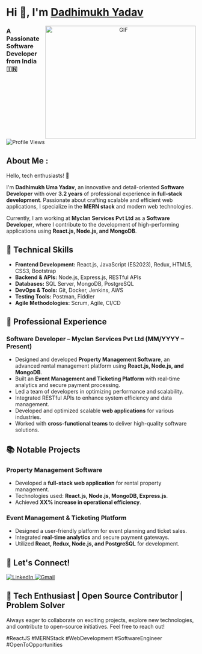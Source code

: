 # Hi 👋, I'm <a href="https://github.com/Dadhimukh" target="blank">Dadhimukh Yadav</a>
<a target="_blank" align="center">
  <img align="right" top="500" height="300" width="400" alt="GIF" src="https://user-images.githubusercontent.com/74038190/229223263-cf2e4b07-2615-4f87-9c38-e37600f8381a.gif">
</a> 
<h3>A Passionate Software Developer from India 🇮🇳</h3>
<img src="https://komarev.com/ghpvc/?username=Dadhimukh&label=PROFILE%20VIEWS&color=red&style=flat" alt="Profile Views"/>


## **About Me** :
Hello, tech enthusiasts! 👋

I'm **Dadhimukh Uma Yadav**, an innovative and detail-oriented **Software Developer** with over **3.2 years** of professional experience in **full-stack development**. Passionate about crafting scalable and efficient web applications, I specialize in the **MERN stack** and modern web technologies. 

Currently, I am working at **Myclan Services Pvt Ltd** as a **Software Developer**, where I contribute to the development of high-performing applications using **React.js, Node.js, and MongoDB**. 

## **🌟 Technical Skills**
- **Frontend Development:** React.js, JavaScript (ES2023), Redux, HTML5, CSS3, Bootstrap
- **Backend & APIs:** Node.js, Express.js, RESTful APIs
- **Databases:** SQL Server, MongoDB, PostgreSQL
- **DevOps & Tools:** Git, Docker, Jenkins, AWS
- **Testing Tools:** Postman, Fiddler
- **Agile Methodologies:** Scrum, Agile, CI/CD

## **🌟 Professional Experience**
### **Software Developer – Myclan Services Pvt Ltd** (MM/YYYY – Present)
- Designed and developed **Property Management Software**, an advanced rental management platform using **React.js, Node.js, and MongoDB**.
- Built an **Event Management and Ticketing Platform** with real-time analytics and secure payment processing.
- Led a team of developers in optimizing performance and scalability.
- Integrated RESTful APIs to enhance system efficiency and data management.
- Developed and optimized scalable **web applications** for various industries.
- Worked with **cross-functional teams** to deliver high-quality software solutions.

## **📚 Notable Projects**
### **Property Management Software**
- Developed a **full-stack web application** for rental property management.
- Technologies used: **React.js, Node.js, MongoDB, Express.js**.
- Achieved **XX% increase in operational efficiency**.

### **Event Management & Ticketing Platform**
- Designed a user-friendly platform for event planning and ticket sales.
- Integrated **real-time analytics** and secure payment gateways.
- Utilized **React, Redux, Node.js, and PostgreSQL** for development.

## **👥 Let's Connect!**
<a href="https://www.linkedin.com/in/dadhi1994/">
  <img src="https://img.shields.io/badge/LinkedIn-0077B5?style=for-the-badge&logo=linkedin&logoColor=white" alt="LinkedIn"/> 
</a> 
<a href="mailto:dadhimukh.1994@gmail.com">
  <img src="https://img.shields.io/badge/Gmail-D14836?style=for-the-badge&logo=gmail&logoColor=white" alt="Gmail"/>
</a>

## **🌟 Tech Enthusiast | Open Source Contributor | Problem Solver**
Always eager to collaborate on exciting projects, explore new technologies, and contribute to open-source initiatives. Feel free to reach out! 

#ReactJS #MERNStack #WebDevelopment #SoftwareEngineer #OpenToOpportunities
